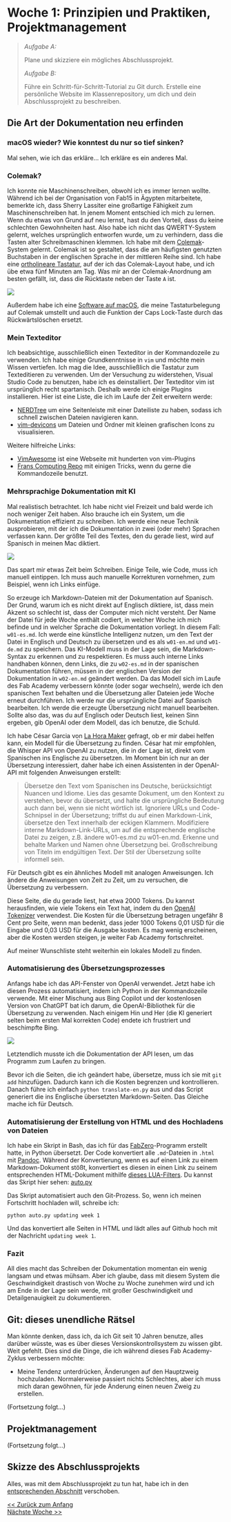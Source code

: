 # Woche 1: Prinzipien und Praktiken, Projektmanagement

> *Aufgabe A:*
>
> Plane und skizziere ein mögliches Abschlussprojekt.
>
> *Aufgabe B:*
>
> Führe ein Schritt-für-Schritt-Tutorial zu Git durch.
> Erstelle eine persönliche Website im Klassenrepository, um dich und dein Abschlussprojekt zu beschreiben.

## Die Art der Dokumentation neu erfinden

### macOS wieder? Wie konntest du nur so tief sinken?
Mal sehen, wie ich das erkläre... Ich erkläre es ein anderes Mal.

### Colemak?
Ich konnte nie Maschinenschreiben, obwohl ich es immer lernen wollte. Während ich bei der Organisation von Fab15 in Ägypten mitarbeitete, bemerkte ich, dass Sherry Lassiter eine großartige Fähigkeit zum Maschinenschreiben hat. In jenem Moment entschied ich mich zu lernen. Wenn du etwas von Grund auf neu lernst, hast du den Vorteil, dass du keine schlechten Gewohnheiten hast. Also habe ich nicht das QWERTY-System gelernt, welches ursprünglich entworfen wurde, um zu verhindern, dass die Tasten alter Schreibmaschinen klemmen. Ich habe mit dem [Colemak](https://colemak.com)-System gelernt. Colemak ist so gestaltet, dass die am häufigsten genutzten Buchstaben in der englischen Sprache in der mittleren Reihe sind. Ich habe eine [ortholineare Tastatur](https://drop.com/buy/preonic-mechanical-keyboard), auf der ich das Colemak-Layout habe, und ich übe etwa fünf Minuten am Tag. Was mir an der Colemak-Anordnung am besten gefällt, ist, dass die Rücktaste neben der Taste `A` ist.

![](img/w01/preonic.webp)

Außerdem habe ich eine [Software auf macOS](https://karabiner-elements.pqrs.org), die meine Tastaturbelegung auf Colemak umstellt und auch die Funktion der Caps Lock-Taste durch das Rückwärtslöschen ersetzt.

### Mein Texteditor
Ich beabsichtige, ausschließlich einen Texteditor in der Kommandozeile zu verwenden. Ich habe einige Grundkenntnisse in `vim` und möchte mein Wissen vertiefen. Ich mag die Idee, ausschließlich die Tastatur zum Texteditieren zu verwenden. Um der Versuchung zu widerstehen, Visual Studio Code zu benutzen, habe ich es deinstalliert. Der Texteditor vim ist ursprünglich recht spartanisch. Deshalb werde ich einige Plugins installieren. Hier ist eine Liste, die ich im Laufe der Zeit erweitern werde:

- [NERDTree](https://github.com/preservim/nerdtree) um eine Seitenleiste mit einer Dateiliste zu haben, sodass ich schnell zwischen Dateien navigieren kann.
- [vim-devicons](https://github.com/ryanoasis/vim-devicons) um Dateien und Ordner mit kleinen grafischen Icons zu visualisieren.

Weitere hilfreiche Links:

- [VimAwesome](https://vimawesome.com) ist eine Webseite mit hunderten von vim-Plugins
- [Frans Computing Repo](https://github.com/TheBeachLab/myComputing) mit einigen Tricks, wenn du gerne die Kommandozeile benutzt.

### Mehrsprachige Dokumentation mit KI
Mal realistisch betrachtet. Ich habe nicht viel Freizeit und bald werde ich noch weniger Zeit haben. Also brauche ich ein System, um die Dokumentation effizient zu schreiben. Ich werde eine neue Technik ausprobieren, mit der ich die Dokumentation in zwei (oder mehr) Sprachen verfassen kann. Der größte Teil des Textes, den du gerade liest, wird auf Spanisch in meinen Mac diktiert.

![](img/w01/dictation.webp)

Das spart mir etwas Zeit beim Schreiben. Einige Teile, wie Code, muss ich manuell eintippen. Ich muss auch manuelle Korrekturen vornehmen, zum Beispiel, wenn ich Links einfüge.

So erzeuge ich Markdown-Dateien mit der Dokumentation auf Spanisch. Der Grund, warum ich es nicht direkt auf Englisch diktiere, ist, dass mein Akzent so schlecht ist, dass der Computer mich nicht versteht. Der Name der Datei für jede Woche enthält codiert, in welcher Woche ich mich befinde und in welcher Sprache die Dokumentation vorliegt. In diesem Fall: `w01-es.md`. Ich werde eine künstliche Intelligenz nutzen, um den Text der Datei in Englisch und Deutsch zu übersetzen und es als `w01-en.md` und `w01-de.md` zu speichern. Das KI-Modell muss in der Lage sein, die Markdown-Syntax zu erkennen und zu respektieren. Es muss auch interne Links handhaben können, denn Links, die zu `w02-es.md` in der spanischen Dokumentation führen, müssen in der englischen Version der Dokumentation in `w02-en.md` geändert werden. Da das Modell sich im Laufe des Fab Academy verbessern könnte (oder sogar wechseln), werde ich den spanischen Text behalten und die Übersetzung aller Dateien jede Woche erneut durchführen. Ich werde nur die ursprüngliche Datei auf Spanisch bearbeiten. Ich werde die erzeugte Übersetzung nicht manuell bearbeiten. Sollte also das, was du auf Englisch oder Deutsch liest, keinen Sinn ergeben, gib OpenAI oder dem Modell, das ich benutze, die Schuld.

Ich habe César Garcia von [La Hora Maker](https://www.youtube.com/lahoramaker) gefragt, ob er mir dabei helfen kann, ein Modell für die Übersetzung zu finden. César hat mir empfohlen, die Whisper API von OpenAI zu nutzen, die in der Lage ist, direkt vom Spanischen ins Englische zu übersetzen. Im Moment bin ich nur an der Übersetzung interessiert, daher habe ich einen Assistenten in der OpenAI-API mit folgenden Anweisungen erstellt:

> Übersetze den Text vom Spanischen ins Deutsche, berücksichtigt Nuancen und Idiome. Lies das gesamte Dokument, um den Kontext zu verstehen, bevor du übersetzt, und halte die ursprüngliche Bedeutung auch dann bei, wenn sie nicht wörtlich ist. Ignoriere URLs und Code-Schnipsel in der Übersetzung; triffst du auf einen Markdown-Link, übersetze den Text innerhalb der eckigen Klammern. Modifiziere interne Markdown-Link-URLs, um auf die entsprechende englische Datei zu zeigen, z.B. ändere w01-es.md zu w01-en.md. Erkenne und behalte Marken und Namen ohne Übersetzung bei. Großschreibung von Titeln im endgültigen Text. Der Stil der Übersetzung sollte informell sein.

Für Deutsch gibt es ein ähnliches Modell mit analogen Anweisungen. Ich ändere die Anweisungen von Zeit zu Zeit, um zu versuchen, die Übersetzung zu verbessern.

Diese Seite, die du gerade liest, hat etwa 2000 Tokens. Du kannst herausfinden, wie viele Tokens ein Text hat, indem du den [OpenAI Tokenizer](https://platform.openai.com/tokenizer) verwendest. Die Kosten für die Übersetzung betragen ungefähr 8 Cent pro Seite, wenn man bedenkt, dass jeder 1000 Tokens 0,01 USD für die Eingabe und 0,03 USD für die Ausgabe kosten. Es mag wenig erscheinen, aber die Kosten werden steigen, je weiter Fab Academy fortschreitet.

Auf meiner Wunschliste steht weiterhin ein lokales Modell zu finden.

### Automatisierung des Übersetzungsprozesses
Anfangs habe ich das API-Fenster von OpenAI verwendet. Jetzt habe ich diesen Prozess automatisiert, indem ich Python in der Kommandozeile verwende. Mit einer Mischung aus Bing Copilot und der kostenlosen Version von ChatGPT bat ich darum, die OpenAI-Bibliothek für die Übersetzung zu verwenden. Nach einigem Hin und Her (die KI generiert selten beim ersten Mal korrekten Code) endete ich frustriert und beschimpfte Bing.

![](img/w01/bing.webp)

Letztendlich musste ich die Dokumentation der API lesen, um das Programm zum Laufen zu bringen.

Bevor ich die Seiten, die ich geändert habe, übersetze, muss ich sie mit `git add` hinzufügen. Dadurch kann ich die Kosten begrenzen und kontrollieren. Danach führe ich einfach `python translate-en.py` aus und das Script generiert die ins Englische übersetzten Markdown-Seiten. Das Gleiche mache ich für Deutsch.

### Automatisierung der Erstellung von HTML und des Hochladens von Dateien
Ich habe ein Skript in Bash, das ich für das [FabZero](https://github.com/Academany/fabzero)-Programm erstellt hatte, in Python übersetzt. Der Code konvertiert alle `.md`-Dateien in `.html` mit [Pandoc](https://pandoc.org/index.html). Während der Konvertierung, wenn es auf einen Link zu einem Markdown-Dokument stößt, konvertiert es diesen in einen Link zu seinem entsprechenden HTML-Dokument mithilfe [dieses LUA-Filters](../links-to-html.lua). Du kannst das Skript hier sehen: [auto.py](../auto.py)

Das Skript automatisiert auch den Git-Prozess. So, wenn ich meinen Fortschritt hochladen will, schreibe ich:

`python auto.py updating week 1`

Und das konvertiert alle Seiten in HTML und lädt alles auf Github hoch mit der Nachricht `updating week 1`.

### Fazit
All dies macht das Schreiben der Dokumentation momentan ein wenig langsam und etwas mühsam. Aber ich glaube, dass mit diesem System die Geschwindigkeit drastisch von Woche zu Woche zunehmen wird und ich am Ende in der Lage sein werde, mit großer Geschwindigkeit und Detailgenauigkeit zu dokumentieren.

## Git: dieses unendliche Rätsel
Man könnte denken, dass ich, da ich Git seit 10 Jahren benutze, alles darüber wüsste, was es über dieses Versionskontrollsystem zu wissen gibt. Weit gefehlt. Dies sind die Dinge, die ich während dieses Fab Academy-Zyklus verbessern möchte:

- Meine Tendenz unterdrücken, Änderungen auf den Hauptzweig hochzuladen. Normalerweise passiert nichts Schlechtes, aber ich muss mich daran gewöhnen, für jede Änderung einen neuen Zweig zu erstellen.

(Fortsetzung folgt...)

## Projektmanagement
(Fortsetzung folgt...)

## Skizze des Abschlussprojekts
Alles, was mit dem Abschlussprojekt zu tun hat, habe ich in den [entsprechenden Abschnitt](final-de.md) verschoben.

[<< Zurück zum Anfang](index-de.md)  
[Nächste Woche >>](w02-de.md)